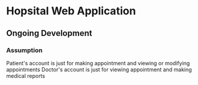 # Hopsital Web Application

## Ongoing Development

### Assumption

Patient's account is just for making appointment and viewing or modifying appointments
Doctor's account is just for viewing appointment and making medical reports
